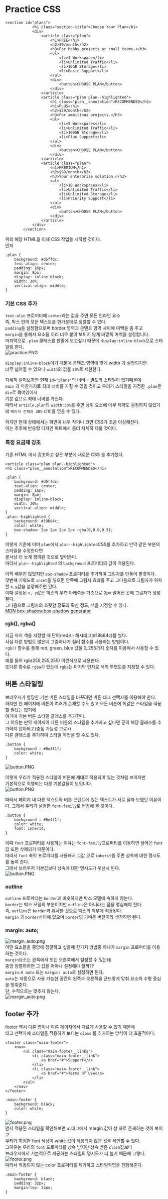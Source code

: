 # Practice CSS
```
<section id="plans">
            <h1 class="section-title">Choose Your Plan</h1>
            <div>
                <article class="plan">
                    <h1>FREE</h1>
                    <h2>$0/month</h2>
                    <h3>For hobby projects or small teams.</h3>
                    <ul>
                        <li>1 Workspace</li>
                        <li>Unlimited Traffic</li>
                        <li>10GB Storage</li>
                        <li>Basic Support</li>
                    </ul>
                    <div>
                        <button>CHOOSE PLAN</button>
                    </div>
                </article>
                <article class="plan plan--highlighted">
                    <h1 class="plan__annotation">RECOMMENDED</h1>
                    <h1>PLUS</h1>
                    <h2>$29/month</h2>
                    <h3>For ambitious projects.</h3>
                    <ul>
                        <li>5 Workspaces</li>
                        <li>Unlimited Traffic</li>
                        <li>100GB Storage</li>
                        <li>Plus Support</li>
                    </ul>
                    <div>
                        <button>CHOOSE PLAN</button>
                    </div>
                </article>
                <article class="plan">
                    <h1>PREMIUM</h1>
                    <h2>$99/month</h2>
                    <h3>Your enterprise solution.</h3>
                    <ul>
                        <li>10 Workspaces</li>
                        <li>Unlimited Traffic</li>
                        <li>Unlimited Storage</li>
                        <li>Priority Support</li>
                    </ul>
                    <div>
                        <button>CHOOSE PLAN</button>
                    </div>
                </article>
            </div>
        </section>
```
위의 해당 HTML을 이제 CSS 작업을 시작할 것이다.  
먼저  
```
.plan {
    background: #d5ffdc;
    text-align: center;
    padding: 16px;
    margin: 8px;
    display: inline-block;
    width: 30%;
    vertical-align: middle;
}
```
### 기본 CSS 추가
`text-alin` 프로퍼티에 `center`라는 값을 주면 모든 인라인 요소  
즉, 박스 안의 모든 텍스트를 한가운데로 정렬할 수 있다.  
`padding`을 설정함으로써 border 영역과 콘텐트 영역 사이에 여백을 좀 주고  
`margin`을 통해서 요소들 끼리 너무 붙어 보이지 않게 바깥쪽 여백을 설정합니다.  
마지막으로 `.plan` 클래스를 한줄에 보고싶기 때문에 `display:inline-block`으로 스타일링 한다.  
![practice.PNG](practice_basic_css/practice.PNG)  
  
`display:inline-block`이기 때문에 콘텐츠 영역에 맞게 width 가 설정되지만  
너무 넓어질 수 있으니 `width`의 값을 `30%`로 제한한다.  
  
자세히 살펴보자면 현재 `id="plans"`의 너비는 별도의 스타일이 없기때문에  
`main` 과 마찬가지로 최대 너비를 가질 수 있을 것이고 우리가 스타일을 지정한 `.plan`은 `div`로 묶여있어서  
기본 값으로 최대 너비를 가진다.  
따라서 `article.plan`의 `width:30%`를 주면 상위 요소에 아무 제약도 설정하지 않았기에 `페이지 전체의 30%` 너비를 얻을 수 있다.  
  
하지만 현재 상태에서는 화면이 너무 작거나 크면 CSS가 조금 이상해진다.  
이는 추후에 반응형 디자인 파트에서 좀더 자세히 다룰 것이다.


### 특정 요금제 강조
기존 HTML 에서 강조하고 싶은 부분에 새로운 CSS 를 추가했다.  
```
<article class="plan plan--highlighted">
<h1 class="plan__annotation">RECOMMENDED</h1>
```
```
.plan {
    background: #d5ffdc;
    text-align: center;
    padding: 16px;
    margin: 8px;
    display: inline-block;
    width: 30%;
    vertical-align: middle;
}
.plan--highlighted {
    background: #19b84c;
    color: white;
    box-shadow: 2px 2px 2px 2px rgba(0,0,0,0.5);
}
```
  
이렇게 기존에 이미 `plan`에서 `plan--highlighted`CSS를 추가하고 만약 같은 부분의 스타일을 수정한다면  
문서상 더 늦게 정의된 것으로 덮어쓴다.  
따라서 `plan--highlighted` 의 `background` 프로퍼티의 값이 적용된다.  
  
아직 배우진 않았지만 `box-shadow` 프로퍼티를 추가하여 그림자를 만들어 볼것이다.  
첫번쨰 키워드로 `inset`을 넣으면 안쪽에 그림자 효과를 주고 그다음으로 그림자가 위차할 `x,y`값을 설정해주면 된다.  
이때 설정된 `x, y`값은 박스의 우측 아래쪽을 기준으로 2px 떨어진 곳에 그림자가 생성된다.  
그다음으로 그림자의 흐릿함 정도와 확산 정도, 색을 지정할 수 있다.    
[MDN box-shadow](https://developer.mozilla.org/ko/docs/Web/CSS/box-shadow),[box-shadow generator](https://cssgenerator.org/box-shadow-css-generator.html)  
  
### rgb(), rgba()
지금 까지 색을 지정할 때 단어(red)나 해시태그(#19b84c)를 썼다.  
사실 다른 방법도 많은데 그중하나가 컬러 함수를 사용하는 방법이다.  
`rgb()` 함수를 통해 red, green, blue 값을 0_255까지 숫자를 이용해서 사용할 수 있다.  
예를 들어 rgb(255,255,255) 이런식으로 사용한다.  
또다른 함수로 `rgba`가 있는데 `rgba`는 마지막 인자로 색의 투명도를 지정할 수 있다.  
  
## 버튼 스타일링
브라우저가 할당한 기본 버튼 스타일을 바꾸려면 버튼 태그 선택자를 이용해야 한다.  
하지만 한 페이지에 버튼이 여러개 존재할 수도 있고 모든 버튼에 똑같은 스타일을 적용할 필요는 없기에  
여기에 기본 버튼 스타일 클래스를 추가한다.  
그 이유는 만약 페이제이 다른 버튼의 스타일을 추가하고 싶다면 굳이 해당 클래스를 추가하지 않아되고(충동 가능성 고료x)  
다른 클래스를 추가하여 스타일 작업을 할 수도 있다.  

```
.button {
    background : #0e4f1f;
    color: white;
}
```
![button.PNG](practice_basic_css/button.png)  
  
이렇게 우리가 적용한 스타일이 버튼에 제대로 적용되어 있는 것처럼 보이지만  
기본적으로 적영되는 다른 기본값들이 보입니다.  
![button.PNG](practice_basic_css/2.button.png)  
  

따라서 페이지 내 다른 텍스트와 버튼 콘텐트에 있는 텍스트가 서로 달라 보였던 이유이다.
그래서 우리가 설정한 `font-family`로 변경해 볼 것이다.  
```
.button {
    background : #0e4f1f;
    color: white;
    font: inherit;
}
```  
이때 `font` 포로퍼티를 사용하는 이유는 `font-family`프로퍼티를 이용하면 덮어쓴 `font`값 또한 삭제되기 때문이다.  
따라서 `font` 축약 프로퍼티를 사용해서 그값 으로 `inherit`를 주면 상속에 대한 명시도를 높여 준다.  
그래서 브라우저 기본값보다 상속에 대한 명시도가 우선시 된다.  
![button.PNG](practice_basic_css/3.button.png)  
  
### outline
`outline` 프로퍼티는 `border`과 비슷하지만 박스 모델에 속하지 않는다.  
`border`는 박스 모델의 부분이지만 `outline`은 아니라는 점을 명심해야 한다.  
즉, `outline`은 `border`과 유사한 것으로 박스의 외부에 적용된다.  
`margin`  과 `border`사이에 있으며 `border`의 가벼운 버전이라 생각하면 된다.  
  
### margin: auto;
![margin_auto.png](practice_basic_css/margin_auto.png)  
어떤 요소들을 중앙에 정렬하고 싶을때 한가지 방법중 하나가 `margin` 프로퍼티를 이용하는 것이다.  
`margin`요소는 왼쪽에서 또는 오른쪽에서 설정할 수 있는데  
중앙 정렬하려면 그 값을 어마나 설정해야 할까??  
`margin:0 auto` 또는 `margin: auto`로 설정하면 된다.  
`auto`는 자동으로 사용 가능한 공간의 왼쪽과 오른쪽을 균드앟게 맞춰 요소의 수평 중심을 맞춰준다.  
단, 수직으로는 맞추지 않는다.  
![margin_auto.png](practice_basic_css/2.margin_auto.png)  
  
## footer 추가
footer 역시 다른 앱이나 다른 페이지에서 다르게 사용할 수 있기 때문에  
태그 선택자에 스타일을 적용하기 보다는 `class` 를 추가하는 방식이 더 효율적이다.
```
<footer class="main-footer">
    <nav>
        <ul class="main-footer__links">
            <li class="main-footer__link">
                <a href="#">Support</a>
            </li>
            <li class="main-footer__link">
                <a href="#">Terms of Use</a>
            </li>
        </ul>
    </nav>
</footer>

.main-footer {
    background: black;
    color: white;
}
```  
![footer.png](practice_basic_css/footer.png)  
먼저 적용된 스타일을 확인해보면 `ul`태그에서 margin 값이 상 하로 존재하는 것이 보이고  
우리가 지정한 font 색상이 white 값이 적용되지 않은 것을 확인할 수 있다.  
그이유는 우리의 `font` 프로퍼티를 상속 받지만 상속 받은 `class`값보다  
브라우저에서 기본적으로 제공하는 스타일의 명시도가 더 높기 때문에 그렇다.  
![footer.png](practice_basic_css/2.footer.png)  
따라서 적용되지 않는 color 프로퍼티를 제거하고 스타일작업을 진행해준다.  
```
.main-footer {
    background: black;
    padding: 32px;
    margin-top: 32px;
}
```

